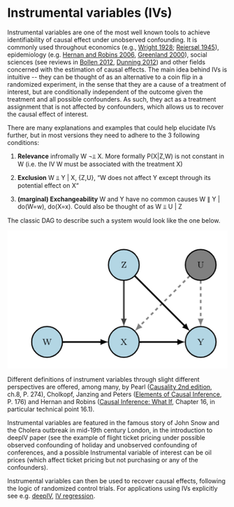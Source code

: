 Instrumental variables (IVs)
============================

Instrumental variables are one of the most well known tools to achieve identifiability of causal effect under unobserved confounding. It is commonly used throughout economics (e.g., [Wright 1928](https://books.google.co.uk/books?id=hig5AAAAMAAJ&source=gbs_book_other_versions); [Reiersøl 1945](https://books.google.co.uk/books/about/Confluence_analysis_by_means_of_instrume.html?id=lG3wZwEACAAJ&redir_esc=y)), epidemiology (e.g. [Hernan and Robins 2006](https://cdn1.sph.harvard.edu/wp-content/uploads/sites/1268/2013/01/hernan_epidemiology06.pdf), [Greenland 2000](https://academic.oup.com/ije/article/29/4/722/765560)), social sciences (see reviews in [Bollen 2012](https://www.annualreviews.org/doi/pdf/10.1146/annurev-soc-081309-150141), [Dunning 2012](https://www.cambridge.org/core/books/natural-experiments-in-the-social-sciences/instrumentalvariables-designs/2980B3E79D3A94A85D58E4C362EA5224)) and other fields concerned with the estimation of causal effects. The main idea behind IVs is intuitive -- they can be thought of as an alternative to a coin flip in a randomized experiment, in the sense that they are a cause of a treatment of interest, but are conditionally independent of the outcome given the treatment and all possible confounders. As such, they act as a treatment assignment that is not affected by confounders, which allows us to recover the causal effect of interest. 

There are many explanations and examples that could help elucidate IVs further, but in most versions they need to adhere to the 3 following conditions:
1. **Relevance** infromally W ¬⫫ X. More formally P(X|Z,W) is not constant in W (i.e. the IV W must be associated with the treatment X)

2. **Exclusion** W ⫫ Y | X, {Z,U}, “W does not affect Y except through its potential effect on X“

3. **(marginal) Exchangeability** W and Y have no common causes W ∥ Y | do(W=w), do(X=x). Could also be thought of as W ⫫ U | Z

The classic DAG to describe such a system would look like the one below.

![IV DAG](img/IV.png)

Different definitions of instrument variables through slight different perspectives are offered, among many, by Pearl ([Causality 2nd edition](http://bayes.cs.ucla.edu/BOOK-2K/), ch.8, P. 274), Cholkopf, Janzing and Peters ([Elements of Causal Inference](https://mitpress.mit.edu/books/elements-causal-inference#:~:text=Elements%20of%20Causal%20Inference%20is,data%20to%20understand%20the%20world.), P. 176) and Hernan and Robins ([Causal Inference: What If](https://www.hsph.harvard.edu/miguel-hernan/causal-inference-book/), Chapter 16, in particular technical point 16.1). 

Instrumental variables are featured in the famous story of John Snow and the Cholera outbreak in mid-19th century London, in the introduction to deepIV paper (see the example of flight ticket pricing under possible observed confounding of holiday and unobserved confounding of conferences, and a possible Instrumental variable of interest can be oil prices (which affect ticket pricing but not purchasing or any of the confounders). 

Instrumental variables can then be used to recover causal effects, following the logic of randomized control trials. For applications using IVs explicitly see e.g. [deepIV](http://proceedings.mlr.press/v70/hartford17a/hartford17a.pdf), [IV regression](Common_terms/Identifiability/Doubly_robust.md).

